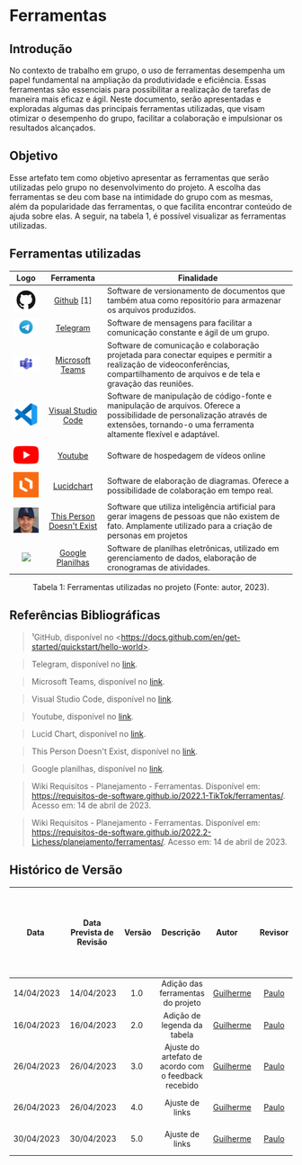# Ferramentas

## Introdução
No contexto de trabalho em grupo, o uso de ferramentas desempenha um papel fundamental na ampliação da produtividade e eficiência. Essas ferramentas são essenciais para possibilitar a realização de tarefas de maneira mais eficaz e ágil. Neste documento, serão apresentadas e exploradas algumas das principais ferramentas utilizadas, que visam otimizar o desempenho do grupo, facilitar a colaboração e impulsionar os resultados alcançados.

## Objetivo
Esse artefato tem como objetivo apresentar as ferramentas que serão utilizadas pelo grupo no desenvolvimento do projeto. A escolha das ferramentas se deu com base na intimidade do grupo com as mesmas, além da popularidade das ferramentas, o que facilita encontrar conteúdo de ajuda sobre elas. A seguir, na tabela 1, é possível visualizar as ferramentas utilizadas.

## Ferramentas utilizadas

| Logo | Ferramenta | Finalidade |
| :-----: | :----: | ----------- |
| <img src="../../assets/imagens/logo-ferramentas/github-icon.png" width="80px"/> | [Github](https://docs.github.com/en/get-started/quickstart/hello-world) [1] | Software de versionamento de documentos que também atua como repositório para armazenar os arquivos produzidos.  |
| <img src="../../assets/imagens/logo-ferramentas/telegram-icon.png" width="100px"/> | [Telegram](https://telegram.org) | Software de mensagens para facilitar a comunicação constante e ágil de um grupo. |
| <img src="../../assets/imagens/logo-ferramentas/teams-icon.png" width="100px"/> |  [Microsoft Teams](https://www.microsoft.com/pt-br/microsoft-teams/group-chat-software) | Software de comunicação e colaboração projetada para conectar equipes e permitir a realização de videoconferências, compartilhamento de arquivos e de tela e gravação das reuniões.  |
| <img src="../../assets/imagens/logo-ferramentas/vscode-icon.png" width="80px"/> | [Visual Studio Code](https://code.visualstudio.com) | Software de manipulação de código-fonte e manipulação de arquivos. Oferece a possibilidade de personalização através de extensões, tornando-o uma ferramenta altamente flexível e adaptável. |
| <img src="../../assets/imagens/logo-ferramentas/youtube-icon.png" width="90px"/> | [Youtube](https://youtube.com) | Software de hospedagem de vídeos online |
| <img src="../../assets/imagens/logo-ferramentas/lucidchart.png" width="80px"/> | [Lucidchart](https://lucidchart.com) | Software de elaboração de diagramas. Oferece a possibilidade de colaboração em tempo real.  |
| <img src="../../assets/imagens/logo-ferramentas/this-person-doesnt-exist.png" width="80px"/> | [This Person Doesn't Exist](https://this-person-does-not-exist.com/en) | Software que utiliza inteligência artificial para gerar imagens de pessoas que não existem de fato. Amplamente utilizado para a criação de personas em projetos |
|  <img src="../../assets/imagens/logo-ferramentas/sheet-icon.png" width="80px"/> |  [Google Planilhas](https://docs.google.com/sheets) | Software de planilhas eletrônicas, utilizado em gerenciamento de dados, elaboração de cronogramas de atividades. |

<div style="text-align: center">
<p>Tabela 1: Ferramentas utilizadas no projeto (Fonte: autor, 2023). </p>
</div>

## Referências Bibliográficas

> ¹GitHub, disponível no \<https://docs.github.com/en/get-started/quickstart/hello-world>. 

> Telegram, disponível no [link](https://telegram.org). 

> Microsoft Teams, disponível no [link](https://www.microsoft.com/pt-br/microsoft-teams/group-chat-software). 

> Visual Studio Code, disponível no [link](https://code.visualstudio.com). 

> Youtube, disponível no [link](https://youtube.com). 

> Lucid Chart, disponível no [link](https://lucidchart.com). 

> This Person Doesn't Exist, disponível no [link](https://this-person-does-not-exist.com/en). 

> Google planilhas, disponível no [link](https://docs.google.com/sheets). 

> Wiki Requisitos - Planejamento - Ferramentas. Disponível em: <https://requisitos-de-software.github.io/2022.1-TikTok/ferramentas/>. Acesso em: 14 de abril de 2023. 

> Wiki Requisitos - Planejamento - Ferramentas. Disponível em: <https://requisitos-de-software.github.io/2022.2-Lichess/planejamento/ferramentas/>. Acesso em: 14 de abril de 2023. 


## Histórico de Versão

|    Data    | Data Prevista de Revisão | Versão |      Descrição       |                                                                Autor                                                                 |               Revisor               |
| :--------: | :----------------------: | :----: | :------------------: | :----------------------------------------------------------------------------------------------------------------------------------: | :---------------------------------: |
| 14/04/2023 |        14/04/2023        |  1.0   | Adição das ferramentas do projeto  | [Guilherme](https://github.com/guilhermekishimoto) | [Paulo](https://github.com/PauloVictorFS) |
| 16/04/2023 |        16/04/2023        |  2.0   | Adição de legenda da tabela | [Guilherme](https://github.com/guilhermekishimoto) | [Paulo](https://github.com/PauloVictorFS) |
| 26/04/2023 |        26/04/2023        |  3.0   | Ajuste do artefato de acordo com o feedback recebido | [Guilherme](https://github.com/guilhermekishimoto) | [Paulo](https://github.com/PauloVictorFS) |
| 26/04/2023 |        26/04/2023        |  4.0   | Ajuste de links | [Guilherme](https://github.com/guilhermekishimoto) | [Paulo](https://github.com/PauloVictorFS) |
| 30/04/2023 |        30/04/2023        |  5.0   | Ajuste de links | [Guilherme](https://github.com/guilhermekishimoto) | [Paulo](https://github.com/PauloVictorFS) |
